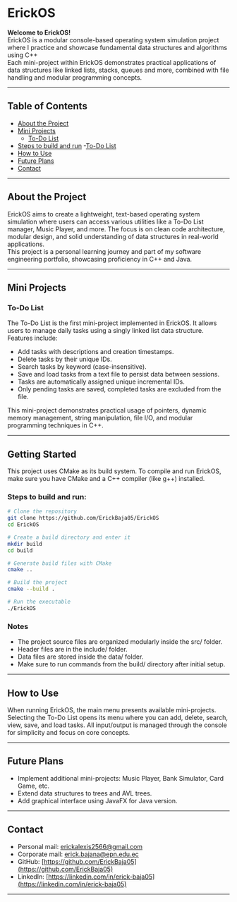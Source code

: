 # ErickOS

**Welcome to ErickOS!**  
ErickOS is a modular console-based operating system simulation project where I practice and showcase fundamental data structures and algorithms using C++  
Each mini-project within ErickOS demonstrates practical applications of data structures like linked lists, stacks, queues and more, combined with file handling and modular programming concepts.  

---

## Table of Contents

- [About the Project](#about-the-project)  
- [Mini Projects](#mini-projects)  
  - [To-Do List](#to-do-list)  
- [Steps to build and run](#steps-to-build-and-run)
  -[To-Do List](#to-do-list)    
- [How to Use](#how-to-use)  
- [Future Plans](#future-plans)  
- [Contact](#contact)  

---

## About the Project

ErickOS aims to create a lightweight, text-based operating system simulation where users can access various utilities like a To-Do List manager, Music Player, and more. The focus is on clean code architecture, modular design, and solid understanding of data structures in real-world applications.  
This project is a personal learning journey and part of my software engineering portfolio, showcasing proficiency in C++ and Java.

---

## Mini Projects

### To-Do List

The To-Do List is the first mini-project implemented in ErickOS. It allows users to manage daily tasks using a singly linked list data structure. Features include:

- Add tasks with descriptions and creation timestamps.  
- Delete tasks by their unique IDs.  
- Search tasks by keyword (case-insensitive).  
- Save and load tasks from a text file to persist data between sessions.  
- Tasks are automatically assigned unique incremental IDs.  
- Only pending tasks are saved, completed tasks are excluded from the file.  

This mini-project demonstrates practical usage of pointers, dynamic memory management, string manipulation, file I/O, and modular programming techniques in C++.

---

## Getting Started

This project uses CMake as its build system. To compile and run ErickOS, make sure you have CMake and a C++ compiler (like g++) installed.

### Steps to build and run:

```bash
# Clone the repository
git clone https://github.com/ErickBaja05/ErickOS
cd ErickOS

# Create a build directory and enter it
mkdir build
cd build

# Generate build files with CMake
cmake ..

# Build the project
cmake --build .

# Run the executable
./ErickOS
```
### Notes
-  The project source files are organized modularly inside the src/ folder.
- Header files are in the include/ folder.
- Data files are stored inside the data/ folder.
- Make sure to run commands from the build/ directory after initial setup.


---

## How to Use

When running ErickOS, the main menu presents available mini-projects. Selecting the To-Do List opens its menu where you can add, delete, search, view, save, and load tasks. 
All input/output is managed through the console for simplicity and focus on core concepts.

---


## Future Plans
- Implement additional mini-projects: Music Player, Bank Simulator, Card Game, etc.  
- Extend data structures to trees and AVL trees.
- Add graphical interface using JavaFX for Java version.

---


## Contact
- Personal mail: [erickalexis2566@gmail.com](mailto:erickalexis2566@gmail.com)  
- Corporate mail: [erick.bajana@epn.edu.ec](mailto:erick.bajana@epn.edu.ec)  
- GitHub: [https://github.com/ErickBaja05](https://github.com/ErickBaja05)  
- LinkedIn: [https://linkedin.com/in/erick-baja05](https://linkedin.com/in/erick-baja05)  


---

